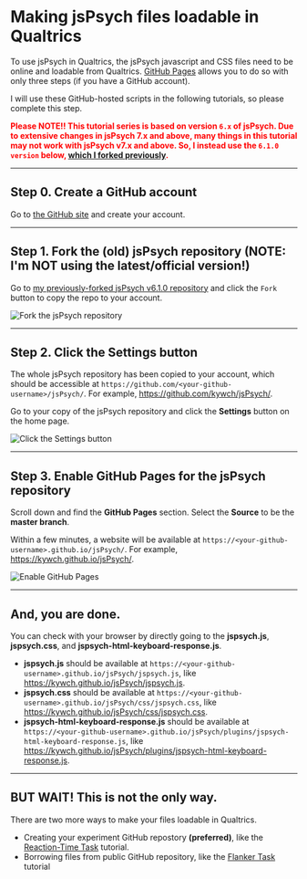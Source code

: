 # Making jsPsych files loadable in Qualtrics

To use jsPsych in Qualtrics, the jsPsych javascript and CSS files need to be online and loadable from Qualtrics. [GitHub Pages](https://pages.github.com/) allows you to do so with only three steps (if you have a GitHub account).

I will use these GitHub-hosted scripts in the following tutorials, so please complete this step.

<font color=red>**Please NOTE!! This tutorial series is based on version `6.x` of jsPsych. Due to extensive changes in jsPsych 7.x and above, many things in this tutorial may not work with jsPsych v7.x and above. So, I instead use the `6.1.0 version` below, [which I forked previously](https://github.com/kywch/jsPsych).**</font>

---

## Step 0. Create a GitHub account

Go to [the GitHub site](https://github.com/join) and create your account.

---

## Step 1. Fork the (old) jsPsych repository (NOTE: I'm NOT using the latest/official version!)

Go to [my previously-forked jsPsych v6.1.0 repository](https://github.com/kywch/jsPsych) and click the `Fork` button to copy the repo to your account.

![Fork the jsPsych repository](img/github-pages-Step1_Fork_the_jsPsych_repo.jpg)

---

## Step 2. Click the Settings button

The whole jsPsych repository has been copied to your account, which should be accessible at `https://github.com/<your-github-username>/jsPsych/`. For example, <a href='https://github.com/kywch/jsPsych/'>https://github.com/kywch/jsPsych/</a>.

Go to your copy of the jsPsych repository and click the **Settings** button on the home page.

![Click the Settings button](img/github-pages-Step2_Click_the_Settings_button.jpg)

---

## Step 3. Enable GitHub Pages for the jsPsych repository

Scroll down and find the **GitHub Pages** section. Select the **Source** to be the **master branch**.

Within a few minutes, a website will be available at `https://<your-github-username>.github.io/jsPsych/`. For example, <a href='https://kywch.github.io/jsPsych/'>https://kywch.github.io/jsPsych/</a>.

![Enable GitHub Pages](img/github-pages-Step3_Enable_GitHub_Pages.jpg)

---

## And, you are done.

You can check with your browser by directly going to the **jspsych.js**, **jspsych.css**, and **jspsych-html-keyboard-response.js**.

- **jspsych.js** should be available at `https://<your-github-username>.github.io/jsPsych/jspsych.js`, like <a href='https://kywch.github.io/jsPsych/jspsych.js'>https://kywch.github.io/jsPsych/jspsych.js</a>.
- **jspsych.css** should be available at `https://<your-github-username>.github.io/jsPsych/css/jspsych.css`, like <a href='https://kywch.github.io/jsPsych/css/jspsych.css'>https://kywch.github.io/jsPsych/css/jspsych.css</a>.
- **jspsych-html-keyboard-response.js** should be available at `https://<your-github-username>.github.io/jsPsych/plugins/jspsych-html-keyboard-response.js`, like <a href='https://kywch.github.io/jsPsych/plugins/jspsych-html-keyboard-response.js'>https://kywch.github.io/jsPsych/plugins/jspsych-html-keyboard-response.js</a>.

---

## BUT WAIT! This is not the only way.

There are two more ways to make your files loadable in Qualtrics.

* Creating your experiment GitHub repostory **(preferred)**, like the [Reaction-Time Task](rt-task.md#hosting-this-task-in-github) tutorial.
* Borrowing files from public GitHub repository, like the [Flanker Task](flanker.md#using-files-in-public-github-repositories) tutorial